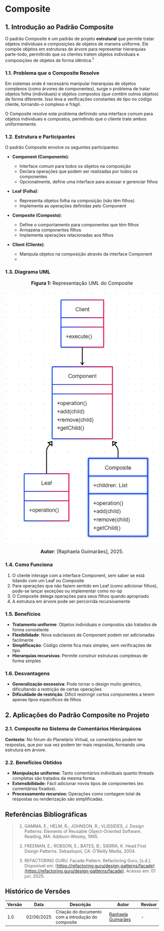 
# Composite

## 1. Introdução ao Padrão Composite

O padrão Composite é um padrão de projeto **estrutural** que permite tratar objetos individuais e composições de objetos de maneira uniforme. Ele compõe objetos em estruturas de árvore para representar hierarquias parte-todo, permitindo que os clientes tratem objetos individuais e composições de objetos de forma idêntica.<sup>1</sup>

### 1.1. Problema que o Composite Resolve

Em sistemas onde é necessário manipular hierarquias de objetos complexos (como árvores de componentes), surge o problema de tratar objetos folha (individuais) e objetos compostos (que contêm outros objetos) de forma diferente. Isso leva a verificações constantes de tipo no código cliente, tornando-o complexo e frágil.

O Composite resolve este problema definindo uma interface comum para objetos individuais e compostos, permitindo que o cliente trate ambos uniformemente.

### 1.2. Estrutura e Participantes

O padrão Composite envolve os seguintes participantes:

* **Component (Componente)**:
  - Interface comum para todos os objetos na composição
  - Declara operações que podem ser realizadas por todos os componentes
  - Opcionalmente, define uma interface para acessar e gerenciar filhos

* **Leaf (Folha)**:
  - Representa objetos folha na composição (não têm filhos)
  - Implementa as operações definidas pelo Component

* **Composite (Composto)**:
  - Define o comportamento para componentes que têm filhos
  - Armazena componentes filhos
  - Implementa operações relacionadas aos filhos

* **Client (Cliente)**:
  - Manipula objetos na composição através da interface Component
  - 
### 1.3. Diagrama UML

<font size="3"><p style="text-align: center"><b>Figura 1:</b> Representação UML do Composite</p></font>
<center>

![Composite Classes](./assets/uml-composite.png)

</center>

<font size="3"><p style="text-align: center"><b>Autor</b>: [Raphaela Guimarães], 2025.</p></font>

### 1.4. Como Funciona

1. O cliente interage com a interface Component, sem saber se está lidando com um Leaf ou Composite
2. Para operações que não fazem sentido em Leaf (como adicionar filhos), pode-se lançar exceções ou implementar como no-op
3. O Composite delega operações para seus filhos quando apropriado
4. A estrutura em árvore pode ser percorrida recursivamente

### 1.5. Benefícios

- **Tratamento uniforme**: Objetos individuais e compostos são tratados de forma consistente
- **Flexibilidade**: Nova subclasses de Component podem ser adicionadas facilmente
- **Simplificação**: Código cliente fica mais simples, sem verificações de tipo
- **Hierarquias recursivas**: Permite construir estruturas complexas de forma simples

### 1.6. Desvantagens

- **Generalização excessiva**: Pode tornar o design muito genérico, dificultando a restrição de certas operações
- **Dificuldade de restrição**: Difícil restringir certos componentes a terem apenas tipos específicos de filhos

## 2. Aplicações do Padrão Composite no Projeto

### 2.1. Composite no Sistema de Comentários Hierárquicos

**Contexto**: No fórum do Planetário Virtual, os comentários podem ter respostas, que por sua vez podem ter mais respostas, formando uma estrutura em árvore.


### 2.2. Benefícios Obtidos

- **Manipulação uniforme:** Tanto comentários individuais quanto threads completas são tratados da mesma forma.
- **Extensibilidade:** Fácil adicionar novos tipos de componentes (ex: comentários fixados).
- **Processamento recursivo:** Operações como contagem total de respostas ou renderização são simplificadas.

## Referências Bibliográficas

> 1. GAMMA, E.; HELM, R.; JOHNSON, R.; VLISSIDES, J. Design Patterns: Elements of Reusable Object-Oriented Software. Reading, MA: Addison-Wesley, 1995.
>
> 2. FREEMAN, E.; ROBSON, E.; BATES, B.; SIERRA, K. Head First Design Patterns. Sebastopol, CA: O'Reilly Media, 2004.
>
> 3. REFACTORING GURU. Facade Pattern. Refactoring Guru, [s.d.]. Disponível em: [https://refactoring.guru/design-patterns/facade](https://refactoring.guru/design-patterns/facade). Acesso em: 01 jun. 2025.


## Histórico de Versões

| Versão | Data       | Descrição                                      | Autor               | Revisor            |
|--------|------------|------------------------------------------------|---------------------|--------------------|
| 1.0    | 02/06/2025 | Criação do documento com a introdução do composite | [Raphaela Guimarães](https://github.com/raphaiela)  | -         | 
